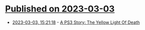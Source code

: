 # [Published on 2023-03-03](index.md)

* [2023-03-03, 15:21:18](https://lobste.rs/s/m5xi04/ps3_story_yellow_light_death) - [A PS3 Story: The Yellow Light Of Death](https://www.youtube.com/watch?v=I0UMG3iVYZI)
